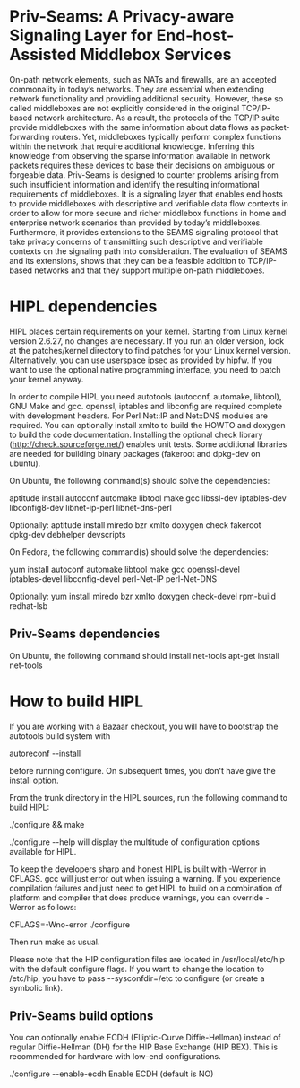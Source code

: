 Priv-Seams: A Privacy-aware Signaling Layer for End-host-Assisted Middlebox Services
=========

On-path network elements, such as NATs and firewalls, are an accepted commonality in today’s networks. They are essential when extending network functionality and providing additional security. However, these so called middleboxes are not explicitly considered in the original TCP/IP-based network architecture. As a result, the protocols of the TCP/IP suite provide middleboxes with the same information about data flows as packet-forwarding routers. Yet, middleboxes typically perform complex functions within the network that require additional knowledge. Inferring this knowledge from observing the sparse information available in network packets requires these devices to base their decisions on ambiguous or forgeable data. Priv-Seams is designed to counter problems arising from such insufficient information and identify the resulting informational requirements of middleboxes. It is a signaling layer that enables end hosts to provide middleboxes with descriptive and verifiable data flow contexts in order to allow for more secure and richer middlebox functions in home and enterprise network scenarios than provided by today’s middleboxes. Furthermore, it provides extensions to the SEAMS signaling protocol that take privacy concerns of transmitting such descriptive and verifiable contexts on the signaling path into consideration. The evaluation of SEAMS and its extensions, shows that they can be a feasible addition to TCP/IP-based networks and that they support multiple on-path middleboxes.


HIPL dependencies
=================

HIPL places certain requirements on your kernel. Starting from Linux kernel
version 2.6.27, no changes are necessary. If you run an older version, look
at the patches/kernel directory to find patches for your Linux kernel version.
Alternatively, you can use userspace ipsec as provided by hipfw. If you want
to use the optional native programming interface, you need to patch your kernel
anyway.

In order to compile HIPL you need autotools (autoconf, automake, libtool), GNU
Make and gcc. openssl, iptables and libconfig are required complete with
development headers. For Perl Net::IP and Net::DNS modules are required.
You can optionally install xmlto to
build the HOWTO and doxygen to build the code documentation. Installing the
optional check library (http://check.sourceforge.net/) enables unit tests.
Some additional libraries are needed for building binary packages (fakeroot
and dpkg-dev on ubuntu).

On Ubuntu, the following command(s) should solve the dependencies:

  aptitude install autoconf automake libtool make gcc libssl-dev iptables-dev \
                   libconfig8-dev libnet-ip-perl libnet-dns-perl

  Optionally: aptitude install miredo bzr xmlto doxygen check fakeroot \
                       dpkg-dev debhelper devscripts

On Fedora, the following command(s) should solve the dependencies:

  yum install autoconf automake libtool make gcc openssl-devel \
              iptables-devel libconfig-devel perl-Net-IP perl-Net-DNS

  Optionally: yum install miredo bzr xmlto doxygen check-devel rpm-build \
                          redhat-lsb

Priv-Seams dependencies
-----------------
On Ubuntu, the following command should install net-tools
  apt-get install net-tools


How to build HIPL
=================

If you are working with a Bazaar checkout, you will have to bootstrap the
autotools build system with

  autoreconf --install

before running configure. On subsequent times, you don't have give the
install option.

From the trunk directory in the HIPL sources, run the following command to
build HIPL:

  ./configure && make

./configure --help will display the multitude of configuration options
available for HIPL.

To keep the developers sharp and honest HIPL is built with -Werror in CFLAGS.
gcc will just error out when issuing a warning. If you experience compilation
failures and just need to get HIPL to build on a combination of platform and
compiler that does produce warnings, you can override -Werror as follows:

  CFLAGS=-Wno-error ./configure

Then run make as usual.

Please note that the HIP configuration files are located in
/usr/local/etc/hip with the default configure flags. If you want to
change the location to /etc/hip, you have to pass --sysconfdir=/etc to
configure (or create a symbolic link).

Priv-Seams build options
-----------------
You can optionally enable ECDH (Elliptic-Curve Diffie-Hellman) instead of regular
Diffie-Hellman (DH) for the HIP Base Exchange (HIP BEX). This is recommended for 
hardware with low-end configurations.

  ./configure --enable-ecdh         Enable ECDH (default is NO)

